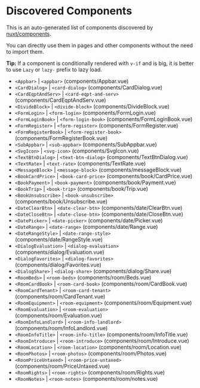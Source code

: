 # Discovered Components

This is an auto-generated list of components discovered by [nuxt/components](https://github.com/nuxt/components).

You can directly use them in pages and other components without the need to import them.

**Tip:** If a component is conditionally rendered with `v-if` and is big, it is better to use `Lazy` or `lazy-` prefix to lazy load.

- `<Appbar>` | `<appbar>` (components/Appbar.vue)
- `<CardDialog>` | `<card-dialog>` (components/CardDialog.vue)
- `<CardEqptAndServ>` | `<card-eqpt-and-serv>` (components/CardEqptAndServ.vue)
- `<DivideBlock>` | `<divide-block>` (components/DivideBlock.vue)
- `<FormLogin>` | `<form-login>` (components/FormLogin.vue)
- `<FormLoginBook>` | `<form-login-book>` (components/FormLoginBook.vue)
- `<FormRegister>` | `<form-register>` (components/FormRegister.vue)
- `<FormRegisterBook>` | `<form-register-book>` (components/FormRegisterBook.vue)
- `<SubAppbar>` | `<sub-appbar>` (components/SubAppbar.vue)
- `<SvgIcon>` | `<svg-icon>` (components/SvgIcon.vue)
- `<TextBtnDialog>` | `<text-btn-dialog>` (components/TextBtnDialog.vue)
- `<TextRate>` | `<text-rate>` (components/TextRate.vue)
- `<MessageBlock>` | `<message-block>` (components/messageBlock.vue)
- `<BookCardPrice>` | `<book-card-price>` (components/book/CardPrice.vue)
- `<BookPayment>` | `<book-payment>` (components/book/Payment.vue)
- `<BookTrip>` | `<book-trip>` (components/book/Trip.vue)
- `<BookUnsubscribe>` | `<book-unsubscribe>` (components/book/Unsubscribe.vue)
- `<DateClearBtn>` | `<date-clear-btn>` (components/date/ClearBtn.vue)
- `<DateCloseBtn>` | `<date-close-btn>` (components/date/CloseBtn.vue)
- `<DatePicker>` | `<date-picker>` (components/date/Picker.vue)
- `<DateRange>` | `<date-range>` (components/date/Range.vue)
- `<DateRangeStyle>` | `<date-range-style>` (components/date/RangeStyle.vue)
- `<DialogEvaluation>` | `<dialog-evaluation>` (components/dialog/Evaluation.vue)
- `<DialogFavorites>` | `<dialog-favorites>` (components/dialog/Favorites.vue)
- `<DialogShare>` | `<dialog-share>` (components/dialog/Share.vue)
- `<RoomBeds>` | `<room-beds>` (components/room/Beds.vue)
- `<RoomCardBook>` | `<room-card-book>` (components/room/CardBook.vue)
- `<RoomCardTenant>` | `<room-card-tenant>` (components/room/CardTenant.vue)
- `<RoomEquipment>` | `<room-equipment>` (components/room/Equipment.vue)
- `<RoomEvaluation>` | `<room-evaluation>` (components/room/Evaluation.vue)
- `<RoomInfoLandlord>` | `<room-info-landlord>` (components/room/InfoLandlord.vue)
- `<RoomInfoTitle>` | `<room-info-title>` (components/room/InfoTitle.vue)
- `<RoomIntroduce>` | `<room-introduce>` (components/room/Introduce.vue)
- `<RoomLocation>` | `<room-location>` (components/room/Location.vue)
- `<RoomPhotos>` | `<room-photos>` (components/room/Photos.vue)
- `<RoomPriceUntaxed>` | `<room-price-untaxed>` (components/room/PriceUntaxed.vue)
- `<RoomRights>` | `<room-rights>` (components/room/Rights.vue)
- `<RoomNotes>` | `<room-notes>` (components/room/notes.vue)

